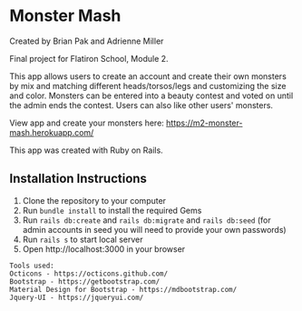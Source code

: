# Monster Mash
Created by Brian Pak and Adrienne Miller 

Final project for Flatiron School, Module 2.

This app allows users to create an account and create their own monsters by mix and matching different heads/torsos/legs and customizing the size and color. Monsters can be entered into a beauty contest and voted on until the admin ends the contest. Users can also like other users' monsters. 

View app and create your monsters here: https://m2-monster-mash.herokuapp.com/

This app was created with Ruby on Rails.

Installation Instructions
-------------------------------------

1. Clone the repository to your computer
2. Run ```bundle install``` to install the required Gems
3. Run ```rails db:create``` and ```rails db:migrate``` and ```rails db:seed``` (for admin accounts in seed you will need to provide your own passwords)
4. Run ```rails s``` to start local server 
5. Open http://localhost:3000 in your browser

```
Tools used: 
Octicons - https://octicons.github.com/
Bootstrap - https://getbootstrap.com/
Material Design for Bootstrap - https://mdbootstrap.com/
Jquery-UI - https://jqueryui.com/
```


